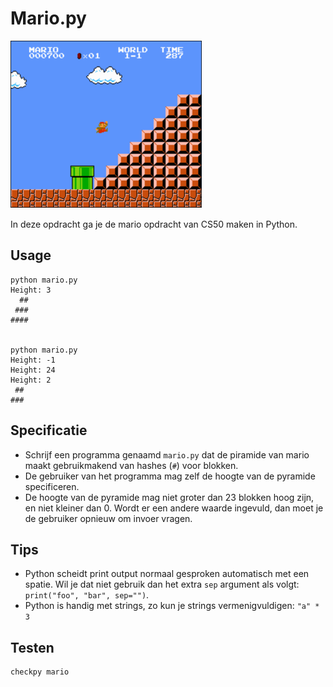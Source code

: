 # Mario.py

![](mario.png)

In deze opdracht ga je de mario opdracht van CS50 maken in Python.

## Usage

	python mario.py
	Height: 3
	  ##
	 ###
	####


	python mario.py
	Height: -1
	Height: 24
	Height: 2
	 ##
	###

## Specificatie

* Schrijf een programma genaamd `mario.py` dat de piramide van mario maakt gebruikmakend van hashes (`#`) voor blokken.
* De gebruiker van het programma mag zelf de hoogte van de pyramide specificeren.
* De hoogte van de pyramide mag niet groter dan 23 blokken hoog zijn, en niet kleiner dan 0. Wordt er een andere waarde ingevuld, dan moet je de gebruiker opnieuw om invoer vragen.

## Tips

* Python scheidt print output normaal gesproken automatisch met een spatie. Wil je dat niet gebruik dan het extra `sep` argument als volgt: `print("foo", "bar", sep="")`.
* Python is handig met strings, zo kun je strings vermenigvuldigen: `"a" * 3`

## Testen

	checkpy mario
